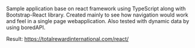 Sample application base on react framework using TypeScript along with Bootstrap-React library.
Created mainly to see how navigation would work and feel in a single page webapplication.
Also tested with dynamic data by using boredAPI.

Result: https://totalrewardinternational.com/react/
